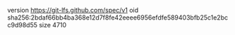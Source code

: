 version https://git-lfs.github.com/spec/v1
oid sha256:2bdaf66bb4ba368e12d7f8fe42eeee6956efdfe589403bfb25c1e2bcc9d98d55
size 4710
